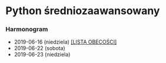 # Python średniozaawansowany

### Harmonogram

- 2019-06-16 (niedziela) [[LISTA OBECOŚCI]](lista_2019_06_16.md)
- 2019-06-22 (sobota)
- 2019-06-23 (niedziela)
